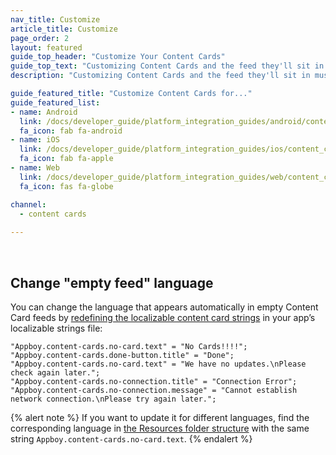 ```yaml
---
nav_title: Customize
article_title: Customize
page_order: 2
layout: featured
guide_top_header: "Customize Your Content Cards"
guide_top_text: "Customizing Content Cards and the feed they'll sit in cannot be done during the campaign creation process - you must work with your engineers and developers to build and customize your cards. It's easy and completely customizable this way!"
description: "Customizing Content Cards and the feed they'll sit in must be done with your engineers and developers. This article will cover where this information can be found in the Braze docs."

guide_featured_title: "Customize Content Cards for..."
guide_featured_list:
- name: Android
  link: /docs/developer_guide/platform_integration_guides/android/content_cards/customization/
  fa_icon: fab fa-android
- name: iOS
  link: /docs/developer_guide/platform_integration_guides/ios/content_cards/customization/
  fa_icon: fab fa-apple
- name: Web
  link: /docs/developer_guide/platform_integration_guides/web/content_cards/customization/
  fa_icon: fas fa-globe

channel:
  - content cards
  
---
```

<br>

## Change "empty feed" language

You can change the language that appears automatically in empty Content Card feeds by [redefining the localizable content card strings](https://github.com/Appboy/appboy-ios-sdk/blob/3cca65b06f66085f5bc7c8e1ad267bf8bb1f0da7/AppboyUI/ABKContentCards/Resources/en.lproj/AppboyContentCardsLocalizable.strings) in your app’s localizable strings file: 
```
"Appboy.content-cards.no-card.text" = "No Cards!!!!";
"Appboy.content-cards.done-button.title" = "Done";
"Appboy.content-cards.no-card.text" = "We have no updates.\nPlease check again later.";
"Appboy.content-cards.no-connection.title" = "Connection Error";
"Appboy.content-cards.no-connection.message" = "Cannot establish network connection.\nPlease try again later.";
```
{% alert note %}
If you want to update it for different languages, find the corresponding language in [the Resources folder structure](https://github.com/Appboy/appboy-ios-sdk/tree/3cca65b06f66085f5bc7c8e1ad267bf8bb1f0da7/AppboyUI/ABKContentCards/Resources) with the same string `Appboy.content-cards.no-card.text`.
{% endalert %}

<br>
